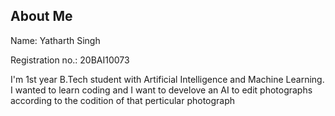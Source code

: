 ## About Me

Name: Yatharth Singh

Registration no.: 20BAI10073

I'm 1st year B.Tech student with Artificial Intelligence and Machine Learning. 
I wanted to learn coding and I want to develove an AI to edit photographs according to the codition of that perticular photograph
